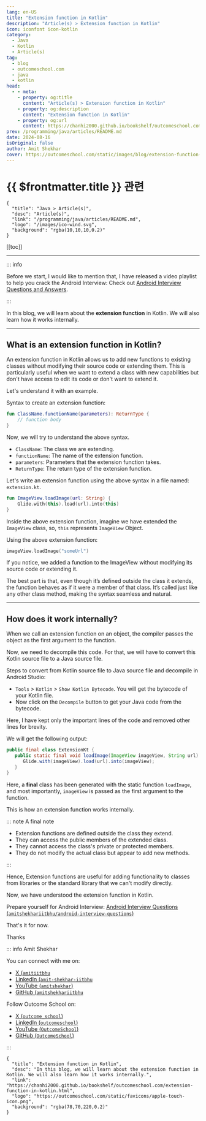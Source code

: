 ```yaml
---
lang: en-US
title: "Extension function in Kotlin"
description: "Article(s) > Extension function in Kotlin"
icon: iconfont icon-kotlin
category:
  - Java
  - Kotlin
  - Article(s)
tag:
  - blog
  - outcomeschool.com
  - java
  - kotlin
head:
  - - meta:
    - property: og:title
      content: "Article(s) > Extension function in Kotlin"
    - property: og:description
      content: "Extension function in Kotlin"
    - property: og:url
      content: https://chanhi2000.github.io/bookshelf/outcomeschool.com/extension-function-in-kotlin.html
prev: /programming/java/articles/README.md
date: 2024-08-16
isOriginal: false
author: Amit Shekhar
cover: https://outcomeschool.com/static/images/blog/extension-function-in-kotlin.png
---
```


# {{ $frontmatter.title }} 관련

```component VPCard
{
  "title": "Java > Article(s)",
  "desc": "Article(s)",
  "link": "/programming/java/articles/README.md",
  "logo": "/images/ico-wind.svg",
  "background": "rgba(10,10,10,0.2)"
}
```

[[toc]]

---

<SiteInfo
  name="Extension function in Kotlin"
  desc="In this blog, we will learn about the extension function in Kotlin. We will also learn how it works internally."
  url="https://outcomeschool.com/extension-function-in-kotlin"
  logo="https://outcomeschool.com/static/favicons/apple-touch-icon.png"
  preview="https://outcomeschool.com/static/images/blog/extension-function-in-kotlin.png"/>

::: info

Before we start, I would like to mention that, I have released a video playlist to help you crack the Android Interview: Check out [<FontIcon icon="fa-brands fa-youtube"/>Android Interview Questions and Answers](https://youtube.com/playlist?list=PL_I3TGB7aK6jNBMZkw3FYdJXyf7quHdI8).

:::

In this blog, we will learn about the **extension function** in Kotlin. We will also learn how it works internally.

---

## What is an extension function in Kotlin?

An extension function in Kotlin allows us to add new functions to existing classes without modifying their source code or extending them. This is particularly useful when we want to extend a class with new capabilities but don't have access to edit its code or don't want to extend it.

Let's understand it with an example.

Syntax to create an extension function:

```kotlin
fun ClassName.functionName(parameters): ReturnType {
    // function body
}
```

Now, we will try to understand the above syntax.

- `ClassName`: The class we are extending.
- `functionName`: The name of the extension function.
- `parameters`: Parameters that the extension function takes.
- `ReturnType`: The return type of the extension function.

Let's write an extension function using the above syntax in a file named: <FontIcon icon="iconfont icon-kotlin"/>`extension.kt`.

```kotlin
fun ImageView.loadImage(url: String) {
    Glide.with(this).load(url).into(this)
}
```

Inside the above extension function, imagine we have extended the `ImageView` class, so, `this` represents `ImageView` Object.

Using the above extension function:

```kotlin
imageView.loadImage("someUrl")
```

If you notice, we added a function to the ImageView without modifying its source code or extending it.

The best part is that, even though it’s defined outside the class it extends, the function behaves as if it were a member of that class. It’s called just like any other class method, making the syntax seamless and natural.

---

## How does it work internally?

When we call an extension function on an object, the compiler passes the object as the first argument to the function.

Now, we need to decompile this code. For that, we will have to convert this Kotlin source file to a Java source file.

Steps to convert from Kotlin source file to Java source file and decompile in Android Studio:

- `Tools` > `Kotlin` > `Show Kotlin Bytecode`. You will get the bytecode of your Kotlin file.
- Now click on the `Decompile` button to get your Java code from the bytecode.

Here, I have kept only the important lines of the code and removed other lines for brevity.

We will get the following output:

```java
public final class ExtensionKt {
   public static final void loadImage(ImageView imageView, String url) {
      Glide.with(imageView).load(url).into(imageView);
   }
}
```

Here, a **final** class has been generated with the static function `loadImage`, and most importantly, `imageView` is passed as the first argument to the function.

This is how an extension function works internally.

::: note A final note

- Extension functions are defined outside the class they extend.
- They can access the public members of the extended class.
- They cannot access the class's private or protected members.
- They do not modify the actual class but appear to add new methods.

:::

Hence, Extension functions are useful for adding functionality to classes from libraries or the standard library that we can't modify directly.

Now, we have understood the extension function in Kotlin.

Prepare yourself for Android Interview: [Android Interview Questions (<FontIcon icon="iconfont icon-github"/>`amitshekhariitbhu/android-interview-questions`)](https://github.com/amitshekhariitbhu/android-interview-questions)

<SiteInfo
  name="amitshekhariitbhu/android-interview-questions"
  desc="Your Cheat Sheet For Android Interview - Android Interview Questions and Answers"
  url="https://github.com/amitshekhariitbhu/android-interview-questions/"
  logo="https://github.githubassets.com/favicons/favicon-dark.svg"
  preview="https://repository-images.githubusercontent.com/96704265/3a1039a7-29ee-425d-b4ea-53fcff2c1db7"/>

That's it for now.

Thanks

::: info Amit Shekhar

You can connect with me on:

- [X (<FontIcon icon="fa-brands fa-x-twitter"/>`amitiitbhu`](https://twitter.com/amitiitbhu)
- [LinkedIn (<FontIcon icon="fa-brands fa-linkedin"/>`amit-shekhar-iitbhu`](https://linkedin.com/in/amit-shekhar-iitbhu)
- [YouTube (<FontIcon icon="fa-brands fa-youtube"/>`amitshekhar`)](https://youtube.com/@amitshekhar)
- [GitHub (<FontIcon icon="iconfont icon-github"/>`amitshekhariitbhu`](https://github.com/amitshekhariitbhu)

Follow Outcome School on:

- [X (<FontIcon icon="fa-brands fa-x-twitter"/>`outcome_school`)](https://twitter.com/outcome_school)
- [LinkedIn (<FontIcon icon="fa-brands fa-linkedin"/>`outcomeschool`)](https://linkedin.com/company/outcomeschool)
- [YouTube (<FontIcon icon="fa-brands fa-youtube"/>`OutcomeSchool`)](https://youtube.com/@OutcomeSchool)
- [GitHub (<FontIcon icon="iconfont icon-github"/>`OutcomeSchool`)](http://github.com/OutcomeSchool)

:::

<!-- TODO: add ARTICLE CARD -->
```component VPCard
{
  "title": "Extension function in Kotlin",
  "desc": "In this blog, we will learn about the extension function in Kotlin. We will also learn how it works internally.",
  "link": "https://chanhi2000.github.io/bookshelf/outcomeschool.com/extension-function-in-kotlin.html",
  "logo": "https://outcomeschool.com/static/favicons/apple-touch-icon.png",
  "background": "rgba(78,70,220,0.2)"
}
```
